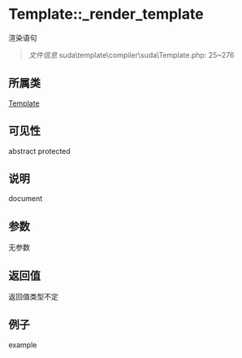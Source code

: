# Template::_render_template
渲染语句
> *文件信息* suda\template\compiler\suda\Template.php: 25~276
## 所属类 

[Template](../Template.md)

## 可见性

abstract  protected  
## 说明

document

## 参数

无参数

## 返回值
返回值类型不定

## 例子

example